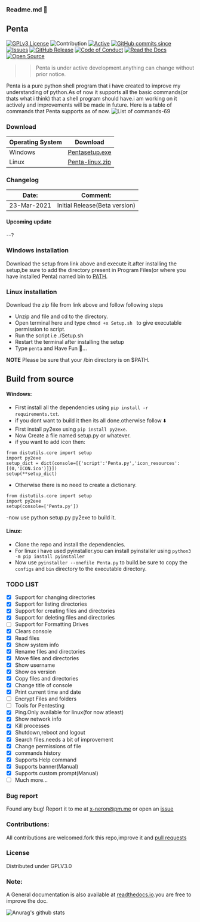 ### Readme.md 👋
## Penta
[![GPLv3 License](https://img.shields.io/badge/License-GPL%20v3-yellow.svg)](https://opensource.org/licenses/)
![Contribution](https://img.shields.io/badge/Contributions-Welcome-<brightgreen>)
[![Active](http://img.shields.io/badge/Status-Active-green.svg)](https://github.com/Justaus3r)
[![GitHub commits since](https://img.shields.io/github/commits-since/Justaus3r/Penta/1.0)]() 
[![Issues](https://img.shields.io/github/issues-raw/Justaus3r/Penta?maxAge=25000)](https://github.com/Justaus3r/Penta/issues)
[![GitHub Release](https://img.shields.io/github/release/Justaus3r/Penta?style=flat)]()
[![Code of Conduct](https://img.shields.io/badge/code%20of-conduct-ff69b4.svg?style=flat)](https://github.com/Justaus3r/Penta/blob/main/docs/CODE_OF_CONDUCT.md) 
[![Read the Docs](https://readthedocs.org/projects/penta/badge/?version=latest)](https://penta.readthedocs.io/en/latest/?badge=latest)
[![Open Source](https://badges.frapsoft.com/os/v1/open-source.svg?v=103)](https://opensource.org/)
>>Penta is under active development.anything can change without prior notice.
 
Penta is a pure python shell program that i have created to improve my understanding of python.As of now it supports all the basic commands(or thats what i think) that a shell program should have.i am working on it actively and improvements will be made in future.
Here is a table of commands that Penta supports as of now.
![List of commands-69](https://drive.google.com/uc?export=download&id=1ZfUtJmYf5mmUhKh8CHAfylyl069LWmwn)

### Download
|Operating System | Download                                                                                           |                                                               
| -------------   | ------------                                                                                       |
| Windows         | [Pentasetup.exe](https://drive.google.com/uc?export=download&id=1rf2yExnM9oiEWqZK-1h18XHenkyWJA2t)|| 
| Linux           | [Penta-linux.zip](https://drive.google.com/uc?export=download&id=1zh2-uv_dd1cd3d3pkv87xPDXUO7N1tKe)
### Changelog
| Date:         | Comment:                     | 
| ------------- |:-------------:               | 
|23-Mar-2021    | Initial Release(Beta version)|
#### Upcoming update
--?
### Windows installation
Download the setup from link above and execute it.after installing the setup,be sure to add the directory present in Program Files(or where you have installed Penta) named bin to [PATH](https://www.architectryan.com/2018/03/17/add-to-the-path-on-windows-10/).
### Linux installation
Download the zip file from link above and follow following steps
- Unzip and file and cd to the directory.
- Open terminal here and type ```chmod +x Setup.sh ``` to give executable permission to script.
- Run the script i.e ./Setup.sh
- Restart the terminal after installing the setup
- Type ```penta``` and Have Fun 🥳...

**NOTE** Please be sure that your /bin directory is on $PATH.
## Build from source
#### Windows:
- First install all the dependencies using ```pip install -r requirements.txt```.
- if you dont want to build it then its all done.otherwise follow ⬇️ 
- First install py2exe using ```pip install py2exe```.
- Now Create a file named setup.py or whatever.
- if you want to add icon then:
```
from distutils.core import setup
import py2exe
setup_dict = dict(console=[{'script':'Penta.py','icon_resources':[(0,'ICON.ico')]}])
setup(**setup_dict)
```
- Otherwise there is no need to create a dictionary.
```
from distutils.core import setup
import py2exe
setup(console=['Penta.py'])
```
-now use python setup.py py2exe to build it.
#### Linux:
- Clone the repo and install the dependencies.
- For linux i have used pyinstaller.you can install pyinstaller using ```python3 -m pip install pyinstaller```
- Now use ```pyinstaller --onefile Penta.py``` to build.be sure to copy the ```configs``` and ```bin``` directory to the executable directory. 
### TODO LIST
- [x] Support for changing directories
- [x] Support for listing directories
- [x] Support for creating files and directories
- [x] Support for deleting files and directories
- [ ] Support for Formatting Drives
- [x] Clears console
- [x] Read files
- [x] Show system info
- [x] Rename files and directories
- [x] Move files and directories
- [x] Show username
- [x] Show os version 
- [x] Copy files and directories
- [x] Change title of console
- [x] Print current time and date
- [ ] Encrypt Files and folders
- [ ] Tools for Pentesting
- [x] Ping.Only available for linux(for now atleast)
- [x] Show network info
- [x] Kill processes
- [x] Shutdown,reboot and logout
- [x] Search files.needs a bit of improvement
- [x] Change permissions of file
- [x] commands history
- [x] Supports Help command
- [x] Supports banner(Manual)
- [x] Supports custom prompt(Manual)
- [ ] Much more...
### Bug report
Found any bug!
Report it to me at x-neron@pm.me
or open an [issue](https://github.com/Justaus3r/Penta/issues)
### Contributions:
All contributions are welcomed.fork this repo,improve it and [pull requests](https://github.com/Justaus3r/Penta/pulls)
### License
Distributed under GPLV3.0
### Note:
A General documentation is also available at [readthedocs.io](https://penta.readthedocs.io/en/latest/).you are free to improve the doc.

![Anurag's github stats](https://github-readme-stats.vercel.app/api?username=Justaus3r)
